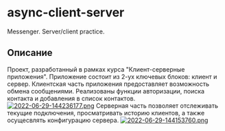 # async-client-server
Messenger. Server/client practice.

## Описание
Проект, разработанный в рамках курса "Клиент-серверные приложения". Приложение состоит из 2-ух ключевых блоков: клиент и сервер.
Клиентская часть приложения предоставляет возможность обмена сообщениями. Реализованы функции авторизации, поиска контакта и добавления в список контактов.
[![2022-06-29-144236177.png](https://i.postimg.cc/vTvkszJL/2022-06-29-144236177.png)](https://postimg.cc/2LV2d48V)
Серверная часть позволяет отслеживать текущие подключения, просматривать историю клиентов, а также осущесвлять конфигурацию сервера.
[![2022-06-29-144153760.png](https://i.postimg.cc/KjyhF4RF/2022-06-29-144153760.png)](https://postimg.cc/YG8szr6y)
